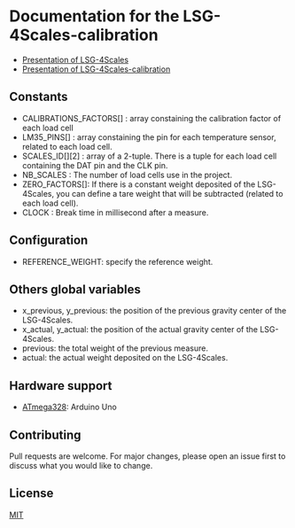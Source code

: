 # Documentation for the LSG-4Scales-calibration
- [Presentation of LSG-4Scales](https://github.com/FrancoMaxime/lsg-4scales/blob/main/README.md)
- [Presentation of LSG-4Scales-calibration](https://github.com/FrancoMaxime/lsg-4scales-calibration/blob/main/README.md)


## Constants
- CALIBRATIONS_FACTORS[] : array constaining the calibration factor of each load cell
- LM35_PINS[] : array constaining the pin for each temperature sensor, related to each load cell.
- SCALES_ID[][2] : array of a 2-tuple. There is a tuple for each load cell containing the DAT pin and the CLK pin.
- NB_SCALES : The number of load cells use in the project.
- ZERO_FACTORS[]: If there is a constant weight deposited of the LSG-4Scales, you can define a tare weight that will be subtracted (related to each load cell).
- CLOCK : Break time in millisecond after a measure.


## Configuration
- REFERENCE_WEIGHT: specify the reference weight.

## Others global variables
- x_previous, y_previous: the position of the previous gravity center of the LSG-4Scales.
- x_actual, y_actual: the position of the actual gravity center of the LSG-4Scales.
- previous: the total weight of the previous measure.
- actual: the actual weight deposited on the LSG-4Scales.

## Hardware support
- [ATmega328](https://en.wikipedia.org/wiki/ATmega328): Arduino Uno


## Contributing
Pull requests are welcome. For major changes, please open an issue first to discuss what you would like to change.


## License
[MIT](https://choosealicense.com/licenses/mit/)

